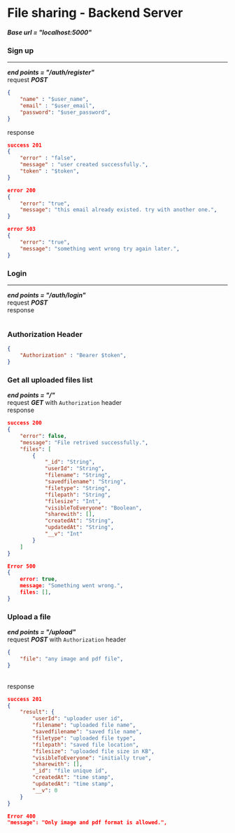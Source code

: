 # File sharing - Backend Server

***Base url = "localhost:5000"***

### Sign up
-------------
***end points = "/auth/register"***
<br /> request ***POST***
```json
{
    "name" : "$user_name",
    "email" : "$user_email",
    "password": "$user_password",
}
```
response
```json 
success 201
{
    "error" : "false",
    "message" : "user created successfully.",
    "token" : "$token",
}
```
```json 
error 200
{
    "error": "true",
    "message": "this email already existed. try with another one.",
}
```
```json 
error 503
{
    "error": "true",
    "message": "something went wrong try again later.",
}
```

### Login
----------
***end points = "/auth/login"***
<br /> request ***POST***
<br /> response
```json
```

### Authorization Header
```json
{
    "Authorization" : "Bearer $token",
}
```

### Get all uploaded files list
***end points = "/"***
<br /> request ***GET*** with `Authorization` header
<br /> response
```json
success 200
{
    "error": false,
    "message": "File retrived successfully.",
    "files": [
        {
            "_id": "String",
            "userId": "String",
            "filename": "String",
            "savedfilename": "String",
            "filetype": "String",
            "filepath": "String",
            "filesize": "Int",
            "visibleToEveryone": "Boolean",
            "sharewith": [],
            "createdAt": "String",
            "updatedAt": "String",
            "__v": "Int"
        }
    ]
}
```
```json
Error 500
{
    error: true,
    message: "Something went wrong.",
    files: [],
}
```

### Upload a file
***end points = "/upload"***
<br /> request ***POST*** with `Authorization` header
```json
{
    "file": "any image and pdf file",
}
```
<br /> response
```json
success 201
{
    "result": {
        "userId": "uploader user id",
        "filename": "uploaded file name",
        "savedfilename": "saved file name",
        "filetype": "uploaded file type",
        "filepath": "saved file location",
        "filesize": "uploaded file size in KB",
        "visibleToEveryone": "initially true",
        "sharewith": [],
        "_id": "file unique id",
        "createdAt": "time stamp",
        "updatedAt": "time stamp",
        "__v": 0
    }
}
```
```json
Error 400
"message": "Only image and pdf format is allowed.",
```